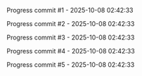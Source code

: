 Progress commit #1 - 2025-10-08 02:42:33

Progress commit #2 - 2025-10-08 02:42:33

Progress commit #3 - 2025-10-08 02:42:33

Progress commit #4 - 2025-10-08 02:42:33

Progress commit #5 - 2025-10-08 02:42:33

